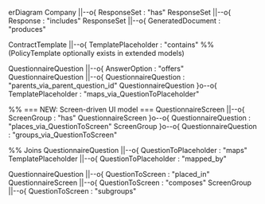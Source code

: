erDiagram
  Company ||--o{ ResponseSet : "has"
  ResponseSet ||--o{ Response : "includes"
  ResponseSet ||--o{ GeneratedDocument : "produces"

  ContractTemplate ||--o{ TemplatePlaceholder : "contains"
  %% (PolicyTemplate optionally exists in extended models)

  QuestionnaireQuestion ||--o{ AnswerOption : "offers"
  QuestionnaireQuestion ||--o{ QuestionnaireQuestion : "parents_via_parent_question_id"
  QuestionnaireQuestion }o--o{ TemplatePlaceholder : "maps_via_QuestionToPlaceholder"

  %% === NEW: Screen-driven UI model ===
  QuestionnaireScreen ||--o{ ScreenGroup : "has"
  QuestionnaireScreen }o--o{ QuestionnaireQuestion : "places_via_QuestionToScreen"
  ScreenGroup }o--o{ QuestionnaireQuestion : "groups_via_QuestionToScreen"

  %% Joins
  QuestionnaireQuestion ||--o{ QuestionToPlaceholder : "maps"
  TemplatePlaceholder ||--o{ QuestionToPlaceholder : "mapped_by"

  QuestionnaireQuestion ||--o{ QuestionToScreen : "placed_in"
  QuestionnaireScreen ||--o{ QuestionToScreen : "composes"
  ScreenGroup ||--o{ QuestionToScreen : "subgroups"
